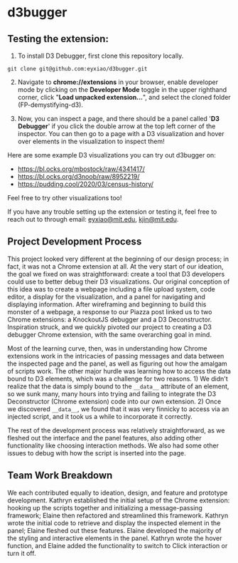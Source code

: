 # d3bugger

## Testing the extension:

1. To install D3 Debugger, first clone this repository locally.

```
git clone git@github.com:eyxiao/d3bugger.git
```

2. Navigate to **chrome://extensions** in your browser, enable developer mode by clicking on the **Developer Mode** toggle in the upper righthand corner, click "**Load unpacked extension...**", and select the cloned folder (FP-demystifying-d3).

3. Now, you can inspect a page, and there should be a panel called '**D3 Debugger**' if you click the double arrow at the top left corner of the inspector. You can then go to a page with a D3 visualization and hover over elements in the visualization to inspect them!

Here are some example D3 visualizations you can try out d3bugger on:
- https://bl.ocks.org/mbostock/raw/4341417/
- https://bl.ocks.org/d3noob/raw/8952219/
- https://pudding.cool/2020/03/census-history/

Feel free to try other visualizations too!

If you have any trouble setting up the extension or testing it, feel free to reach out to through email: eyxiao@mit.edu, kjin@mit.edu.

## Project Development Process
This project looked very different at the beginning of our design process; in fact, it was not a Chrome extension at all. At the very start of our ideation, the goal we fixed on was straightforward: create a tool that D3 developers could use to better debug their D3 visualizations. Our original conception of this idea was to create a webpage including a file upload system, code editor, a display for the visualization, and a panel for navigating and displaying information. After wireframing and beginning to build this monster of a webpage, a response to our Piazza post linked us to two Chrome extensions: a KnockoutJS debugger and a D3 Deconstructor. Inspiration struck, and we quickly pivoted our project to creating a D3 debugger Chrome extension, with the same overarching goal in mind.

Most of the learning curve, then, was in understanding how Chrome extensions work in the intricacies of passing messages and data between the inspected page and the panel, as well as figuring out how the amalgam of scripts work. The other major hurdle was learning how to access the data bound to D3 elements, which was a challenge for two reasons. 1) We didn't realize that the data is simply bound to the `__data__` attribute of an element, so we sunk many, many hours into trying and failing to integrate the D3 Deconstructor (Chrome extension) code into our own extension. 2) Once we discovered `__data__`, we found that it was very finnicky to access via an injected script, and it took us a while to incorporate it correctly.

The rest of the development process was relatively straightforward, as we fleshed out the interface and the panel features, also adding other functionality like choosing interaction methods. We also had some other issues to debug with how the script is inserted into the page. 

## Team Work Breakdown
We each contributed equally to ideation, design, and feature and prototype development. Kathryn established the initial setup of the Chrome extension: hooking up the scripts together and initializing a message-passing framework; Elaine then refactored and streamlined this framework. Kathryn wrote the initial code to retrieve and display the inspected element in the panel; Elaine fleshed out these features. Elaine developed the majority of the styling and interactive elements in the panel. Kathryn wrote the hover function, and Elaine added the functionality to switch to Click interaction or turn it off.  

